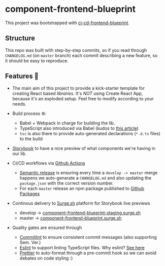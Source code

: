 # component-frontend-blueprint

This project was bootstrapped with [ci-cd-frontend-blueprint](https://github.com/jozsefDevs/ci-cd-frontend-blueprint).

## Structure
This repo was built with step-by-step commits, so if you read through `CHANGELOG.md` (on `master` branch) each
commit describing a new feature, so it should be easy to reproduce. 

## Features 🚀
- The main aim of this project to provide a kick-starter template for creating React based *libraries*. It's *NOT* using
Create React App, because it's an exploded setup. Feel free to modify according to your needs. 

- Build process ⚙️:

  * Babel + Webpack in charge for building the lib.
  * TypeScript also introduced via Babel (kudos to [this article](https://iamturns.com/typescript-babel/))
  * `tsc` is also there to provide auto-generated declarations (`*.d.ts` files) to the build

- [Storybook](https://storybook.js.org/) to have a nice preview of what components we're having in our lib.

- CI/CD workflows via [Github Actions](https://github.com/features/actions)

  * [Semantic release](https://www.npmjs.com/package/semantic-release) is ensuring every time a `develop -> master` merge
    happens we auto-generate a `CHANGELOG.md` and also updating the `package.json` with the correct version number. 
  * For each `master` release an npm package published to [Github Packages](https://github.com/features/packages)

- Continous delivery to [Surge.sh](https://surge.sh) platform for Storybook live previews 

  * develop -> [component-frontend-blueprint-staging.surge.sh](http://component-frontend-blueprint-staging.surge.sh)
  * master -> [component-frontend-blueprint.surge.sh](http://component-frontend-blueprint.surge.sh)

- Quality gates are ensured through 

  * [Commitlint](https://commitlint.js.org/#/) to ensure consistent commit messages (also supporting Sem. Ver.)
  * [Eslint](https://eslint.org/blog) to support linting TypeScript files. Why eslint? [See here](https://eslint.org/blog/2019/01/future-typescript-eslint#top)
  * [Prettier](https://prettier.io/) to auto-format through a pre-commit hook so we can avoid debates on code styling :)
